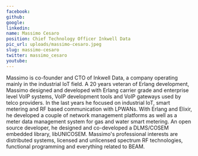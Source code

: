```yaml
---
facebook: 
github: 
google: 
linkedin: 
name: Massimo Cesaro
position: Chief Technology Officer Inkwell Data
pic_url: uploads/massimo-cesaro.jpeg
slug: massimo-cesaro
twitter: massimo_cesaro
youtube: 
---
```

<p>Massimo is co-founder and CTO of Inkwell Data, a company operating mainly in the industrial IoT field. A 20 years veteran of Erlang development, Massimo designed and developed with Erlang carrier grade and enterprise level VoIP systems, VoIP development tools and VoIP gateways used by telco providers. In the last years he focused on industrial IoT, smart metering and RF based communication with LPWANs. With Erlang and Elixir, he developed a couple of network management platforms as well as a meter data management system for gas and water smart metering. An open source developer, he designed and co-developed a DLMS/COSEM embedded library, libUNICOSEM. Massimo&#39;s professional interests are distributed systems, licensed and unlicensed spectrum RF technologies, functional programming and everything related to BEAM.</p>
